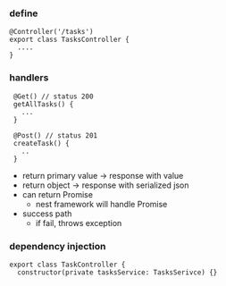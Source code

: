 ### define
```
@Controller('/tasks')
export class TasksController {
  ....
}
```

### handlers
```
 @Get() // status 200
 getAllTasks() {
   ...
 }

 @Post() // status 201
 createTask() {
   ..
 }
```
- return primary value -> response with value
- return object -> response with serialized json
- can return Promise
  - nest framework will handle Promise
- success path
  - if fail, throws exception

### dependency injection
```
export class TaskController {
  constructor(private tasksService: TasksSerivce) {}
```